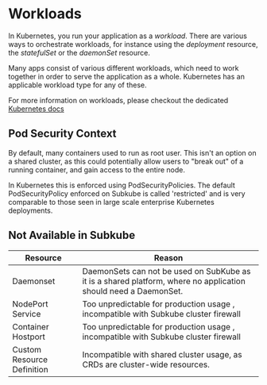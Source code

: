# Workloads

In Kubernetes, you run your application as a _workload_. There are various ways
to orchestrate workloads, for instance using the _deployment_ resource, the
_statefulSet_ or the _daemonSet_ resource.

Many apps consist of various different workloads, which need to work together in
order to serve the application as a whole. Kubernetes has an applicable workload
type for any of these.

For more information on workloads, please checkout the dedicated [Kubernetes docs](https://kubernetes.io/docs/concepts/workloads/)

## Pod Security Context

By default, many containers used to run as root user. This isn't an option on a
shared cluster, as this could potentially allow users to "break out" of a running
container, and gain access to the entire node.

In Kubernetes this is enforced using PodSecurityPolicies. The default
PodSecurityPolicy enforced on Subkube is called 'restricted' and is very comparable
to those seen in large scale enterprise Kubernetes deployments.

## Not Available in Subkube

| Resource            | Reason                                                   |
| ------------------- | ---
| Daemonset           | DaemonSets can not be used on SubKube as it is a shared platform, where no application should need a DaemonSet.  |
| NodePort Service    | Too unpredictable for production usage , incompatible with Subkube cluster firewall                            |
| Container Hostport  | Too unpredictable for production usage , incompatible with Subkube cluster firewall                            |
| Custom Resource Definition    | Incompatible with shared cluster usage, as CRDs are cluster-wide resources.                                  |
